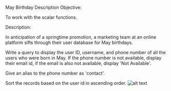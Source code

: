 May Birthday
Description
Objective:

To work with the scalar functions.

Description:

In anticipation of a springtime promotion, a marketing team at an online platform sifts through their user database for May birthdays.

Write a query to display the user ID, username, and phone number of all the users who were born in May. If the phone number is not available, display their email id, if the email is also not available, display  'Not Available'.

Give an alias to the phone number as 'contact'.

Sort the records based on the user id in ascending order.
![alt text](image.png)